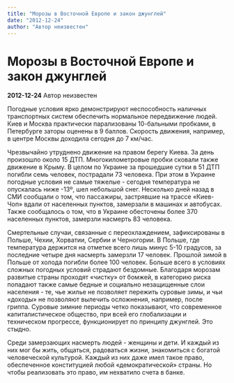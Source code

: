 ```yaml
---
title: "Морозы в Восточной Европе и закон джунглей"
date: "2012-12-24"
author: "Автор неизвестен"
---
```


# Морозы в Восточной Европе и закон джунглей

**2012-12-24** Автор неизвестен

Погодные условия ярко демонстрируют неспособность наличных транспортных систем обеспечить нормальное передвижение людей. Киев и Москва практически парализованы 10-бальными пробками, в Петербурге заторы оценены в 9 баллов. Скорость движения, например, в центре Москвы доходила сегодня до 7 км/час.

Чрезвычайно утруднено движение на правом берегу Киева. За день произошло около 15 ДТП. Многокилометровые пробки сковали также движение в Крыму. В целом по Украине за прошедшие сутки в 51 ДТП погибли семь человек, пострадали 73 человека. При этом в Украине погодные условия не самые тяжелые - сегодня температура не опускалась ниже -13º, шел небольшой снег. Несколько дней назад в СМИ сообщали о том, что пассажиры, застрявшие на трассе «Киев-Чоп» вдали от населенных пунктов, замерзали в машинах и автобусах. Также сообщалось о том, что в Украине обесточены более 370 населенных пунктов, замерзли насмерть 83 человека.

Смертельные случаи, связанные с переохлаждением, зафиксированы в Польше, Чехии, Хорватии, Сербии и Черногории. В Польше, где температура держится на отметке всего лишь минус 5-10 градусов, за последние четыре дня насмерть замерзли 17 человек. Прошлой зимой в Польше от холода погибли более 100 человек. Больше всего в условиях сложных погодных условий страдают бездомные. Благодаря морозам развитые страны проходят «чистку» от бомжей, в категорию риска попадают также самые бедные и социально незащищенные слои населения - те, чье жилье не позволяет пережить суровые зимы, и чьи «доходы» не позволяют вылечить осложнения, например, после гриппа. Суровые зимние периоды четко показывают, что современное капиталистическое общество, при всей его глобализации и техническом прогрессе, функционирует по принципу джунглей. Это стыдно.

Среди замерзающих насмерть людей - женщины и дети. И каждый из них мог бы жить, общаться, радоваться жизни, знакомиться с богатой человеческой культурой. Каждый из них даже имел такое право, обеспеченное конституцией любой «демократической» страны. Но чтобы реализовать это право, им нехватило счета в банке.
